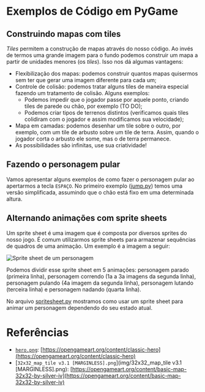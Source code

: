 # Exemplos de Código em PyGame

## Construindo mapas com tiles

*Tiles* permitem a construção de mapas através do nosso código. Ao invés de termos uma grande imagem para o fundo podemos construir um mapa a partir de unidades menores (os *tiles*). Isso nos dá algumas vantagens:

- Flexibilização dos mapas: podemos construir quantos mapas quisermos sem ter que gerar uma imagem diferente para cada um;
- Controle de colisão: podemos tratar alguns tiles de maneira especial fazendo um tratamento de colisão. Alguns exemplos:
    - Podemos impedir que o jogador passe por aquele ponto, criando tiles de parede ou chão, por exemplo (TO DO);
    - Podemos criar tipos de terrenos distintos (verificamos quais tiles colidiram com o jogador e assim modificamos sua velocidade);
- Mapa em camadas: podemos desenhar um tile sobre o outro, por exemplo, com um tile de arbusto sobre um tile de terra. Assim, quando o jogador corta o arbusto ele some, mas o de terra permanece.
- As possibilidades são infinitas, use sua criatividade!

## Fazendo o personagem pular

Vamos apresentar alguns exemplos de como fazer o personagem pular ao apertarmos a tecla `ESPAÇO`. No primeiro exemplo ([jump.py](jump.py)) temos uma versão simplificada, assumindo que o chão está fixo em uma determinada altura.



## Alternando animações com sprite sheets

Um sprite sheet é uma imagem que é composta por diversos sprites do nosso jogo. É comum utilizarmos sprite sheets para armazenar sequências de quadros de uma animação. Um exemplo é a imagem a seguir:

![Sprite sheet de um personagem]()

Podemos dividir esse sprite sheet em 5 animações: personagem parado (primeira linha), personagem correndo (1a a 3a imagens da segunda linha), personagem pulando (4a imagem da segunda linha), personagem lutando (terceira linha) e personagem nadando (quarta linha).

No arquivo [spritesheet.py](spritesheet.py) mostramos como usar um sprite sheet para animar um personagem dependendo do seu estado atual.

# Referências

- [`hero.png`](img/hero.png): [https://opengameart.org/content/classic-hero](https://opengameart.org/content/classic-hero)
- [`32x32_map_tile v3.1 [MARGINLESS].png`](img/32x32_map_tile v3.1 [MARGINLESS].png): [https://opengameart.org/content/basic-map-32x32-by-silver-iv](https://opengameart.org/content/basic-map-32x32-by-silver-iv)